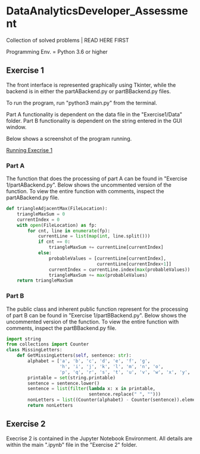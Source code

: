 # DataAnalyticsDeveloper_Assessment
Collection of solved problems | READ HERE FIRST

Programming Env. = Python 3.6 or higher

## Exercise 1
The front interface is represented graphically using Tkinter, while the backend is in either the partABackend.py or partBBackend.py files.

To run the program, run "python3 main.py" from the terminal. 

Part A functionality is dependent on the data file in the "Exercise1/Data" folder.
Part B functionality is dependent on the string entered in the GUI window.

Below shows a screenshot of the program running.

[Running Execrise 1](https://i.imgur.com/0DAljik.png)

### Part A 

The function that does the processing of part A can be found in "Exercise 1/partABackend.py". Below shows the uncommented version of the function.
To view the entire function with comments, inspect the partABackend.py file.
```python
def triangleAdjacentMax(FileLocation):
    triangleMaxSum = 0
    currentIndex = 0
    with open(FileLocation) as fp:
        for cnt, line in enumerate(fp):
            currentLine = list(map(int, line.split()))
            if cnt == 0:
                triangleMaxSum += currentLine[currentIndex]
            else:
                probableValues = [currentLine[currentIndex],
                                  currentLine[currentIndex+1]]
                currentIndex = currentLine.index(max(probableValues))
                triangleMaxSum += max(probableValues)
    return triangleMaxSum
```

### Part B

The public class and inherent public function represent for the processing of part B can be found in "Exercise 1/partBBackend.py". Below shows the uncommented version of the function.
To view the entire function with comments, inspect the partBBackend.py file.
```python
import string
from collections import Counter
class MissingLetters:
    def GetMissingLetters(self, sentence: str):
        alphabet = ['a', 'b', 'c', 'd', 'e', 'f', 'g',
                    'h', 'i', 'j', 'k', 'l', 'm', 'n', 'o',
                    'p', 'q', 'r', 's', 't', 'u', 'v', 'w', 'x', 'y', 'z']
        printable = set(string.printable)
        sentence = sentence.lower()
        sentence = list(filter(lambda x: x in printable,
                               sentence.replace(" ", "")))
        nonLetters = list((Counter(alphabet) - Counter(sentence)).elements())
        return nonLetters
```

## Exercise 2

Execrise 2 is contained in the Jupyter Notebook Environment. All details are within the main ".ipynb" file in the "Exercise 2" folder.
